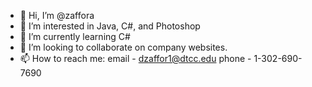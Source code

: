 - 👋 Hi, I’m @zaffora
- 👀 I’m interested in Java, C#, and Photoshop
- 🌱 I’m currently learning C#
- 💞️ I’m looking to collaborate on company websites.
- 📫 How to reach me: email - dzaffor1@dtcc.edu phone - 1-302-690-7690

<!---
zaffora/zaffora is a ✨ special ✨ repository because its `README.md` (this file) appears on your GitHub profile.
You can click the Preview link to take a look at your changes.
--->
